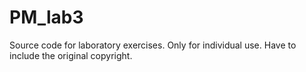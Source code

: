 # PM_lab3
Source code for laboratory exercises.
Only for individual use. 
Have to include the original copyright.
